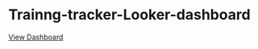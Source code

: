 # Trainng-tracker-Looker-dashboard
[View Dashboard](https://lookerstudio.google.com/embed/reporting/0a34595d-da94-4a4c-9f83-76dc6a9122eb/page/p_zfko73wsud)
